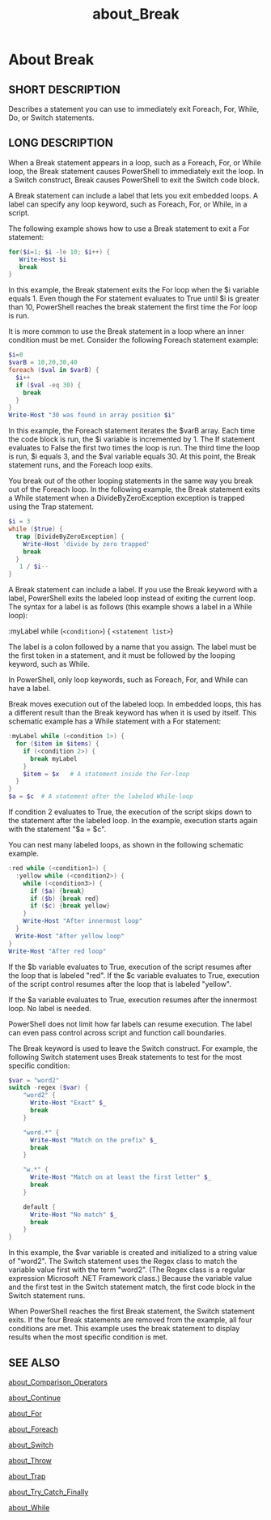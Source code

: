 ﻿---
ms.date:  06/09/2017
schema:  2.0.0
keywords:  powershell,cmdlet
title:  about_Break
---
# About Break

## SHORT DESCRIPTION

Describes a statement you can use to immediately exit Foreach, For, While,
Do, or Switch statements.

## LONG DESCRIPTION

When a Break statement appears in a loop, such as a Foreach, For, or While
loop, the Break statement causes PowerShell to immediately exit the loop.
In a Switch construct, Break causes PowerShell to exit the Switch code
block.

A Break statement can include a label that lets you exit embedded loops. A
label can specify any loop keyword, such as Foreach, For, or While, in a
script.

The following example shows how to use a Break statement to exit a For
statement:

```powershell
for($i=1; $i -le 10; $i++) {
   Write-Host $i
   break
}
```

In this example, the Break statement exits the For loop when the $i
variable equals 1. Even though the For statement evaluates to True until $i
is greater than 10, PowerShell reaches the break statement the first time
the For loop is run.

It is more common to use the Break statement in a loop where an inner
condition must be met. Consider the following Foreach statement example:

```powershell
$i=0
$varB = 10,20,30,40
foreach ($val in $varB) {
  $i++
  if ($val -eq 30) {
    break
  }
}
Write-Host "30 was found in array position $i"
```

In this example, the Foreach statement iterates the $varB array. Each time
the code block is run, the $i variable is incremented by 1. The If
statement evaluates to False the first two times the loop is run. The third
time the loop is run, $i equals 3, and the $val variable equals 30. At this
point, the Break statement runs, and the Foreach loop exits.

You break out of the other looping statements in the same way you break out
of the Foreach loop. In the following example, the Break statement exits a
While statement when a DivideByZeroException exception is trapped using the
Trap statement.

```powershell
$i = 3
while ($true) {
  trap [DivideByZeroException] {
    Write-Host 'divide by zero trapped'
    break
  }
   1 / $i--
}

```

A Break statement can include a label. If you use the Break keyword with a
label, PowerShell exits the labeled loop instead of exiting the current
loop. The syntax for a label is as follows (this example shows a label in a
While loop):

:myLabel while (`<condition>`) { `<statement list>`}

The label is a colon followed by a name that you assign. The label must be
the first token in a statement, and it must be followed by the looping
keyword, such as While.

In PowerShell, only loop keywords, such as Foreach, For, and While can have
a label.

Break moves execution out of the labeled loop. In embedded loops, this has
a different result than the Break keyword has when it is used by itself.
This schematic example has a While statement with a For statement:

```powershell
:myLabel while (<condition 1>) {
  for ($item in $items) {
    if (<condition 2>) {
      break myLabel
    }
    $item = $x   # A statement inside the For-loop
  }
}
$a = $c  # A statement after the labeled While-loop
```

If condition 2 evaluates to True, the execution of the script skips down to
the statement after the labeled loop. In the example, execution starts
again with the statement "$a = $c".

You can nest many labeled loops, as shown in the following schematic
example.

```powershell
:red while (<condition1>) {
  :yellow while (<condition2>) {
    while (<condition3>) {
      if ($a) {break}
      if ($b) {break red}
      if ($c) {break yellow}
    }
    Write-Host "After innermost loop"
  }
  Write-Host "After yellow loop"
}
Write-Host "After red loop"
```

If the $b variable evaluates to True, execution of the script resumes after
the loop that is labeled "red". If the $c variable evaluates to True,
execution of the script control resumes after the loop that is labeled
"yellow".

If the $a variable evaluates to True, execution resumes after the innermost
loop. No label is needed.

PowerShell does not limit how far labels can resume execution. The label
can even pass control across script and function call boundaries.

The Break keyword is used to leave the Switch construct. For example, the
following Switch statement uses Break statements to test for the most
specific condition:

```powershell
$var = "word2"
switch -regex ($var) {
    "word2" {
      Write-Host "Exact" $_
      break
    }

    "word.*" {
      Write-Host "Match on the prefix" $_
      break
    }

    "w.*" {
      Write-Host "Match on at least the first letter" $_
      break
    }

    default {
      Write-Host "No match" $_
      break
    }
}
```

In this example, the $var variable is created and initialized to a string
value of "word2". The Switch statement uses the Regex class to match the
variable value first with the term "word2". (The Regex class is a regular
expression Microsoft .NET Framework class.) Because the variable value and
the first test in the Switch statement match, the first code block in the
Switch statement runs.

When PowerShell reaches the first Break statement, the Switch statement
exits. If the four Break statements are removed from the example, all four
conditions are met. This example uses the break statement to display
results when the most specific condition is met.

## SEE ALSO

[about_Comparison_Operators](about_Comparison_Operators.md)

[about_Continue](about_Continue.md)

[about_For](about_For.md)

[about_Foreach](about_Foreach.md)

[about_Switch](about_Switch.md)

[about_Throw](about_Throw.md)

[about_Trap](about_Trap.md)

[about_Try_Catch_Finally](about_Try_Catch_Finally.md)

[about_While](about_While.md)